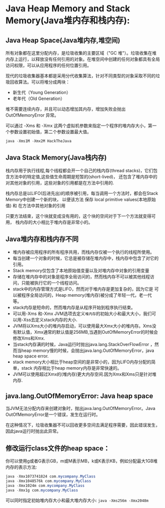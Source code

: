 # Java Heap Memory and Stack Memory(Java堆内存和栈内存):

## Java Heap Space(Java堆内存,堆空间)

所有对象都在这里分配内存，是垃圾收集的主要区域（"GC 堆"）。垃圾收集在堆内存上运行，以释放没有任何引用的对象。在堆空间中创建的任何对象都具有全局访问权限，可以从应用程序的任何位置引用。

现代的垃圾收集器基本都是采用分代收集算法，针对不同类型的对象采取不同的垃圾回收算法。可以将堆分成两块：

- 新生代（Young Generation）
- 老年代（Old Generation）

堆不需要连续内存，并且可以动态增加其内存，增加失败会抛出 OutOfMemoryError 异常。

可以通过 -Xms 和 -Xmx 这两个虚拟机参数来指定一个程序的堆内存大小，第一个参数设置初始值，第二个参数设置最大值。

```java
java -Xms1M -Xmx2M HackTheJava
```

## Java Stack Memory(Java栈内存)

栈内存用于执行线程,每个线程都会开一个自己的栈内存(thread stacks)，它们包含方法中的特定值,这些值生命周期是短暂的(short-lived)，
还包含了堆内存中的对其他对象的引用，这些对象的引用都是在方法中引用的.

栈内存总是以LIFO(后进先出)的顺序被引用，每当调用一个方法时，都会在Stack Memory中创建一个新的块，
以便该方法 保存 local primitive values(本地原始值) 和 在方法中其他对象的引用

只要方法结束，这个块就变成没有用的，这个块的空间对于下一个方法就变得可用，
栈内存的大小相比于堆内存是非常小的。

## Java堆内存和栈内存不同

- 堆内存被应用程序的所有程序共用，而栈内存仅被一个执行的线程所使用。
- 每当创建一个对象的时候，它总是被存储在堆内存中，栈内存中包含了对它的引用。
- Stack memory仅包含了本地原始值变量以及对堆内存中对象的引用变量
- 存储在堆内存中的对象是程序全局访问的，然而栈内存不可以被其他线程访问，只能被执行它的一个线程访问。
- stack中的内存管理方式是LIFO，然而对于堆内存是更加复杂的，因为它是
可以被程序全局访问的，Heap memory(堆内存)被分成了年轻一代，老一代等。
- stack内存是短命的，然而堆内存是从程序开始到程序执行结束。
- 可以用-Xms 和-Xmx JVM选项去定义`堆内存`的初始大小和最大大小，我们可以用-Xss去定义stack内存的大小.
- JVM将以Xms大小的堆内存启动，可以使用最大Xmx大小的堆内存。Xms没有默认值，Xmx通常的默认值是256MB,当遇到OutOfMemoryError的时候会修改Xms和Xmx.
- 当stack内存满的时候，Java运行时抛出java.lang.StackOverFlowError ，然而当heap memory慢的时候，会抛出java.lang.OutOfMemoryError，java heap space error.
- stack memory大小相比于heap空间的是非常小的，因为LIFO内存分配的简单，stack 内存相比于heap memory内存是非常快速的。
- JVM可以使用超过Xmx的(堆内存)更大内存空间.因为Xmx和Xms只是针对堆内存.

## java.lang.OutOfMemoryError: Java heap space

当JVM无法分配内存来创建对象时，抛出java.lang.OutOfMemoryError。Java OutOfMemoryError是一个错误，发生在运行时。

在这种情况下，垃圾收集器不可以回收更多空间去满足程序需要，因此错误发生，因此java运行时抛出此异常。

## 修改运行class文件的heap space：

你可以使用g或者G表示GB，m或M表示MB，k或K表示KB，例如分配最大1GB堆内存的表示方法:

```java
java -Xmx1073741824 com.mycompany.MyClass
java -Xmx1048576k com.mycompany.MyClass
java -Xmx1024m com.mycompany.MyClass
java -Xmx1g com.mycompany.MyClass
```

可以同时指定初始堆内存大小和最大堆内存大小: `java -Xms256m -Xmx2048m`
